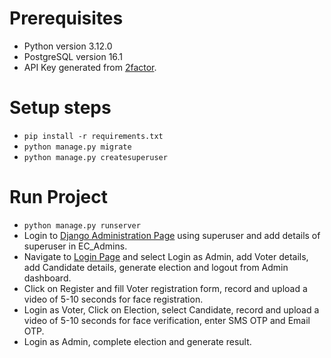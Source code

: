 # Prerequisites
* Python version 3.12.0
* PostgreSQL version 16.1
* API Key generated from [2factor](https://2factor.in/).


# Setup steps

* ```pip install -r requirements.txt```
* ```python manage.py migrate```
* ```python manage.py createsuperuser```

# Run Project
* ```python manage.py runserver```
* Login to [Django Administration Page](http://127.0.0.1:8000/admin) using superuser and add details of superuser in EC_Admins.
* Navigate to [Login Page](http://127.0.0.1:8000) and select Login as Admin, add Voter details, add Candidate details, generate election and logout from Admin dashboard.
* Click on Register and fill Voter registration form, record and upload a video of 5-10 seconds for face registration.
* Login as Voter, Click on Election, select Candidate, record and upload a video of 5-10 seconds for face verification, enter SMS OTP and Email OTP.
* Login as Admin, complete election and generate result.


